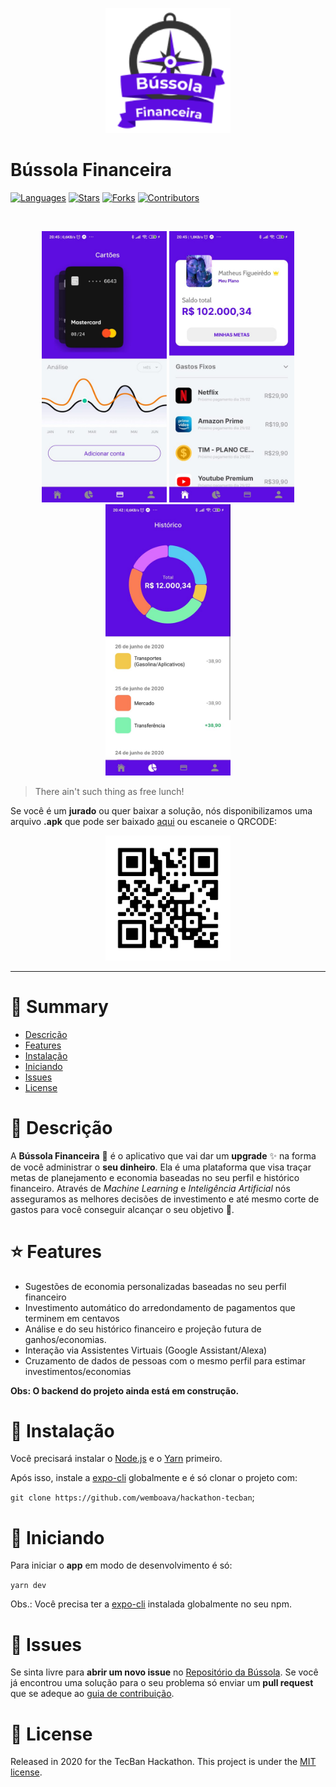 <p align="center">
   <img src="./assets/images/logo.png" width="200"/>
</p>

# Bússola Financeira

<p align="center">
<div>

[![Languages](https://img.shields.io/github/languages/count/matheussousaf/chess?color=5D0CE1&style=flat-square)](#)
[![Stars](https://img.shields.io/github/stars/matheussousaf/chess?color=5D0CE1&style=flat-square)](https://github.com/wemboava/hackathon-tecban/stargazers)
[![Forks](https://img.shields.io/github/forks/matheussousaf/chess?color=5D0CE1&style=flat-square)](https://github.com/wemboava/hackathon-tecban/network/members)
[![Contributors](https://img.shields.io/github/contributors/matheussousaf/chess?color=5D0CE1&style=flat-square)](https://github.com/wemboava/hackathon-tecban/graphs/contributors)

</div>

<br />
<div float="left">
<p align="center">
<img width="200px" left="30px" src="./docs/image1.jpeg"/>
<img width="200px" src="./docs/image2.jpeg"/>
<img width="200px" src="./docs/image3.jpeg"/>
</p>
</div>

> There ain't such thing as free lunch!

Se você é um **jurado** ou quer baixar a solução, nós disponibilizamos uma arquivo **.apk** que pode ser baixado [aqui](https://drive.google.com/drive/folders/17fbCnVLj_lAa8aUmqjZJllz1QEtCucrT?usp=sharing) ou escaneie o QRCODE:

<p align="center">
<img width="200px" src="./docs/qrcode.png"/>

---

# :pushpin: Summary

- [Descrição](#pencil-description)
- [Features](#rocket-features)
- [Instalação](#construction_worker-installation)
- [Iniciando](#runner-getting-started)
- [Issues](#bug-issues)
- [License](#closed_book-license)

# :pencil: Descrição

A **Bússola Financeira** 🧭 é o aplicativo que vai dar um **upgrade** :sparkles: na forma de você administrar o **seu dinheiro**. Ela é uma plataforma que visa traçar metas de planejamento e economia baseadas no seu perfil e histórico financeiro. Através de _Machine Learning_ e _Inteligência Artificial_ nós asseguramos as melhores decisões de investimento e até mesmo corte de gastos para você conseguir alcançar o seu objetivo :dart:.

# :star: Features

- Sugestões de economia personalizadas baseadas no seu perfil financeiro
- Investimento automático do arredondamento de pagamentos que terminem em centavos
- Análise e do seu histórico financeiro e projeção futura de ganhos/economias.
- Interação via Assistentes Virtuais (Google Assistant/Alexa)
- Cruzamento de dados de pessoas com o mesmo perfil para estimar investimentos/economias

**Obs: O backend do projeto ainda está em construção.**

# :construction_worker: Instalação

Você precisará instalar o [Node.js](https://nodejs.org/en/download/) e o [Yarn](https://yarnpkg.com/) primeiro.

Após isso, instale a [expo-cli](https://docs.expo.io/workflow/expo-cli) globalmente e é só clonar o projeto com:

`git clone https://github.com/wemboava/hackathon-tecban`;

# :rocket: Iniciando

Para iniciar o **app** em modo de desenvolvimento é só:

`yarn dev`

Obs.: Você precisa ter a [expo-cli](https://docs.expo.io/workflow/expo-cli) instalada globalmente no seu npm.

# :bug: Issues

Se sinta livre para **abrir um novo issue** no [Repositório da Bússola](https://github.com/wemboava/hackathon-tecban). Se você já encontrou uma solução para o seu problema só enviar um **pull request** que se adeque ao [guia de contribuição](https://github.com/wemboava/hackathon-tecban/master/CONTRIBUTING.md).

# :closed_book: License

Released in 2020 for the TecBan Hackathon.
This project is under the [MIT license](https://github.com/https://github.com/wemboava/hackathon-tecban/LICENSE).
